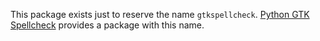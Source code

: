This package exists just to reserve the name `gtkspellcheck`. [Python GTK Spellcheck](https://pypi.org/project/pygtkspellcheck/) provides a package with this name.